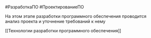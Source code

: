 #РазработкаПО #ПроектированиеПО 

На этом этапе разработки программного обеспечения проводится анализ проекта и уточнение требований к нему

[[Технологии разработки программного обеспечения]]